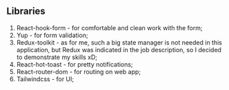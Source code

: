 ## Libraries

1. React-hook-form - for comfortable and clean work with the form;
2. Yup - for form validation;
3. Redux-toolkit - as for me, such a big state manager is not needed in this application, but Redux was indicated in the job description, so I decided to demonstrate my skills xD;
4. React-hot-toast - for pretty notifications;
5. React-router-dom - for routing on web app;
6. Tailwindcss - for UI;